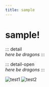 ```yaml
---
title: sample
---
```



# sample!

::: detail  
*here be dragons*
:::

::: detail-open  
*here be dragons*
:::


![test1](images/test01.png)
![test2](images/test02.png)
